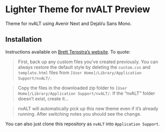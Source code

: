 # Lighter Theme for nvALT Preview

Theme for nvALT using Avenir Next and DejaVu Sans Mono.

## Installation

Instructions available on [Brett Terpstra’s website](http://brettterpstra.com/2013/04/06/customizing-the-nvalt-preview/#installation). To quote:

> First, back up any custom files you’ve created previously. You can always restore the default style by deleting the `custom.css` and `template.html` files from `[User Home]/Library/Application Support/nvALT/`.

> Copy the files in the downloaded zip folder to `[User Home]/Library/Application Support/nvALT/`. If the “nvALT” folder doesn’t exist, create it…

> nvALT will automatically pick up this new theme even if it’s already running. After switching notes you should see the change.

You can also just clone this repository as `nvALT` into `Application Support`.
